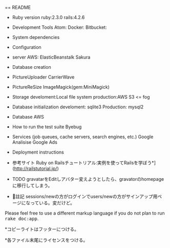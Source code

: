== README

* Ruby version
ruby:2.3.0
rails:4.2.6

* Development Tools
Atom:
Docker:
Bitbucket:

* System dependencies

* Configuration

* server
AWS: ElasticBeanstalk
Sakura

* Database creation

* PictureUploader
CarrierWave

* PictureReSize
ImageMagick(gem:MiniMagick)

* Storage
develoment:Local file system
production:AWS S3 <= fog


* Database initialization
develoment: sqlite3
Production: mysql2

* Database
AWS

* How to run the test suite
Byebug

* Services (job queues, cache servers, search engines, etc.)
Google Analisise
Google Ads

* Deployment instructions


* 参考サイト
Ruby on Railsチュートリアル:実例を使ってRailsを学ぼう*](http://railstutorial.jp/)

* TODO
gravatarをEditしアバター変えようとしたら、gravatorのhomepageに移行してしまう。


* 註記
sessions/newの方がログインでusers/newの方がサインアップ用ページになっている。変だけど。


Please feel free to use a different markup language if you do not plan to run
<tt>rake doc:app</tt>.

*コピーライトはフッターにつける。


*各ファイル末尾にライセンスをつける。
